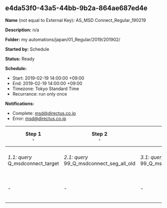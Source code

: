 ## e4da53f0-43a5-44bb-9b2a-864ae687ed4e

**Name** (not equal to External Key)**:** AS_MSD Connect_Regular_190219

**Description:** n/a

**Folder:** my automations/japan/01_Regular/2019/201902/

**Started by:** Schedule

**Status:** Ready

**Schedule:**

* Start: 2019-02-19 14:00:00 +09:00
* End: 2019-02-19 14:00:00 +09:00
* Timezone: Tokyo Standard Time
* Recurrance: run only once

**Notifications:**

* Complete: msd@directus.co.jp
* Error: msd@directus.co.jp

| Step 1<br>_<small>-</small>_ | Step 2<br>_<small>-</small>_ | Step 3<br>_<small>-</small>_ | Step 4<br>_<small>-</small>_ | Step 5<br>_<small>-</small>_ | Step 6<br>_<small>-</small>_ |
| --- | --- | --- | --- | --- | --- |
| _1.1: query_<br>Q_msdconnect_target | _2.1: query_<br>99_Q_msdconnect_seg_all_old | _3.1: query_<br>99_Q_msdconnect_seg_pharma_old | _4.1: query_<br>99_Q_msdconnect_seg_doctor_old | _5.1: wait_<br>04:00 午後 | _6.1: emailSend_<br>MA_MSD Connect_Regular_医師用_190219 |
| - | - | - | - | - | _6.2: emailSend_<br>MA_MSD Connect_Regular_薬剤師用_190219 |
